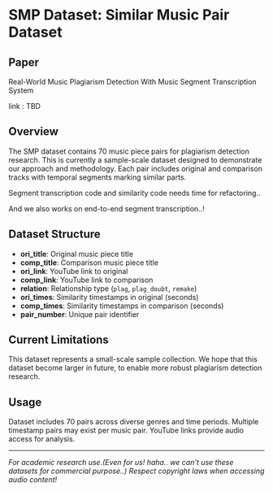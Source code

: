 # SMP Dataset: Similar Music Pair Dataset


## Paper 

Real-World Music Plagiarism Detection With Music Segment Transcription System

link : TBD

## Overview

The SMP dataset contains 70 music piece pairs for plagiarism detection research. This is currently a sample-scale dataset designed to demonstrate our approach and methodology. Each pair includes original and comparison tracks with temporal segments marking similar parts.

Segment transcription code and similarity code needs time for refactoring..

And we also works on end-to-end segment transcription..! 

## Dataset Structure

- **ori_title**: Original music piece title
- **comp_title**: Comparison music piece title  
- **ori_link**: YouTube link to original
- **comp_link**: YouTube link to comparison
- **relation**: Relationship type (`plag`, `plag_doubt`, `remake`)
- **ori_times**: Similarity timestamps in original (seconds)
- **comp_times**: Similarity timestamps in comparison (seconds)
- **pair_number**: Unique pair identifier


## Current Limitations

This dataset represents a small-scale sample collection. We hope that this dataset become larger in future, to enable more robust plagiarism detection research.

## Usage

Dataset includes 70 pairs across diverse genres and time periods. Multiple timestamp pairs may exist per music pair. YouTube links provide audio access for analysis.

---

*For academic research use.(Even for us! haha.. we can't use these datasets for commercial purpose..) Respect copyright laws when accessing audio content!* 
